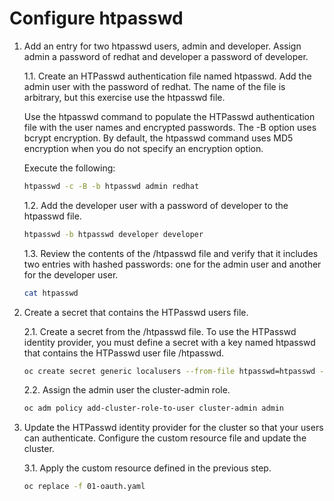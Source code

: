 # Configure htpasswd

1. Add an entry for two htpasswd users, admin and developer. Assign admin a password of redhat and developer a password of developer.

    1.1. Create an HTPasswd authentication file named htpasswd. Add the admin user with the password of redhat. The name of the file is arbitrary, but this exercise use the htpasswd file.

    Use the htpasswd command to populate the HTPasswd authentication file with the user names and encrypted passwords. The -B option uses bcrypt encryption. By default, the htpasswd command uses MD5 encryption when you do not specify an encryption option.

    Execute the following:

    ````bash
    htpasswd -c -B -b htpasswd admin redhat
    ````

    1.2. Add the developer user with a password of developer to the htpasswd file.

    ````bash
    htpasswd -b htpasswd developer developer
    ````

    1.3. Review the contents of the /htpasswd file and verify that it includes two entries with hashed passwords: one for the admin user and another for the developer user.

    ````bash
    cat htpasswd
    ````

2. Create a secret that contains the HTPasswd users file.

    2.1. Create a secret from the /htpasswd file. To use the HTPasswd identity provider, you must define a secret with a key named htpasswd that contains the HTPasswd user file /htpasswd.

    ````bash
    oc create secret generic localusers --from-file htpasswd=htpasswd -n openshift-config
    ````

    2.2. Assign the admin user the cluster-admin role.

    ````bash
    oc adm policy add-cluster-role-to-user cluster-admin admin
    ````

3. Update the HTPasswd identity provider for the cluster so that your users can authenticate. Configure the custom resource file and update the cluster.

    3.1. Apply the custom resource defined in the previous step.

    ````bash
    oc replace -f 01-oauth.yaml
    ````
